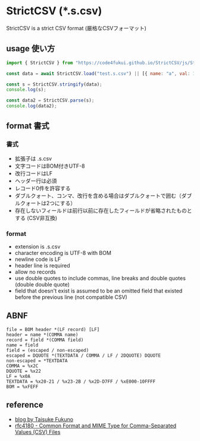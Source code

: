 # StrictCSV (*.s.csv)

StrictCSV is a strict CSV format (厳格なCSVフォーマット)

## usage 使い方

```js
import { StrictCSV } from "https://code4fukui.github.io/StrictCSV/js/StrictCSV.js";

const data = await StrictCSV.load("test.s.csv") || [{ name: "a", val: 1 }, { name: "b", val: 1 }];

const s = StrictCSV.stringify(data);
console.log(s);

const data2 = StrictCSV.parse(s);
console.log(data2);
```

## format 書式

### 書式

- 拡張子は .s.csv
- 文字コードはBOM付きUTF-8
- 改行コードはLF
- ヘッダー行は必須
- レコード0件を許容する
- ダブルクォート、コンマ、改行を含める場合はダブルクォートで囲む（ダブルクォートは2つにする）
- 存在しないフィールドは前行以前に存在したフィールドが省略されたものとする (CSV非互換)

### format

- extension is .s.csv
- character encoding is UTF-8 with BOM
- newline code is LF
- header line is required
- allow no records
- use double quotes to include commas, line breaks and double quotes (double double quote)
- field that doesn't exist is assumed to be an omitted field that existed before the previous line (not compatible CSV)

## ABNF

```abnf
file = BOM header *(LF record) [LF]
header = name *(COMMA name)
record = field *(COMMA field)
name = field
field = (escaped / non-escaped)
escaped = DQUOTE *(TEXTDATA / COMMA / LF / 2DQUOTE) DQUOTE
non-escaped = *TEXTDATA
COMMA = %x2C
DQUOTE = %x22
LF = %x0A
TEXTDATA = %x20-21 / %x23-2B / %x2D-D7FF / %xE000-10FFFF
BOM = %xFEFF
```

## reference

- [blog by Taisuke Fukuno](https://fukuno.jig.jp/3240)
- [rfc4180 - Common Format and MIME Type for Comma-Separated Values (CSV) Files](https://datatracker.ietf.org/doc/html/rfc4180)
